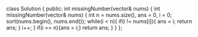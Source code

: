 class Solution {
public:
int missingNumber(vector<int>& nums) {
int missingNumber(vector<int>& nums) {
int n = nums.size(), ans = 0, i = 0;
sort(nums.begin(), nums.end());
while(i < n){
if(i != nums[i]){
ans = i;
return ans;
}
i++;
}
if(i == n){ans = i;}
return ans;
}
}
};
​